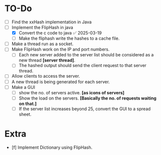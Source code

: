 # TO-Do

- [ ] Find the xxHash implementation in Java
- [ ] Implement the FlipHash in java
	- [x] Convert the c code to java ✅ 2025-03-19
	- [ ] Make the fliphash write the hashes to a cache file.
- [ ] Make a thread run as a socket.
- [ ] Make FlipHash work on the IP and port numbers.
	- [ ] Each new server added to the server list should be considered as a new thread **[server thread]**.
	- [ ] The hashed output should send the client request to that server thread.
- [ ] Allow clients to access the server.
- [ ] A new thread is being generated for each server.
- [ ] Make a GUI
	- [ ] show the no. of servers active. **[as icons of servers]**
	- [ ] Show the load on the servers. **[Basically the no. of requests waiting on that.]**
	- [ ] If the server list increases beyond 25, convert the GUI to a spread sheet.

# Extra

- [f] Implement Dictionary using FlipHash.
